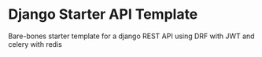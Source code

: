 # Django Starter API Template

Bare-bones starter template for a django REST API using DRF with JWT and celery with redis
